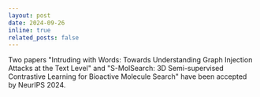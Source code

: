 ```yaml
---
layout: post
date: 2024-09-26
inline: true
related_posts: false
---
```


Two papers "Intruding with Words: Towards Understanding Graph Injection Attacks at the Text Level" and "S-MolSearch: 3D Semi-supervised Contrastive Learning for Bioactive Molecule Search" have been accepted by NeurIPS 2024.